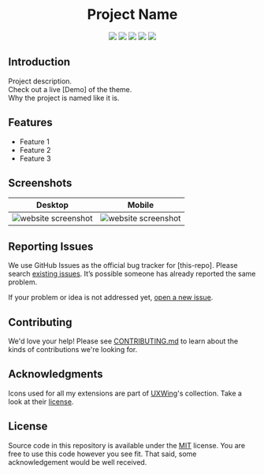<h1 align="center">Project Name
</h1>

<p align="center">
  <img src="https://img.shields.io/github/languages/code-size/semanticdata/[this-repo]" />
  <img src="https://img.shields.io/github/repo-size/semanticdata/[this-repo]" />
  <img src="https://img.shields.io/github/commit-activity/t/semanticdata/[this-repo]" />
  <img src="https://img.shields.io/github/last-commit/semanticdata/[this-repo]" />
  <img src="https://img.shields.io/website/https/semanticdata.github.io/[this-repo].svg" />
</p>

## Introduction

Project description.  
Check out a live [Demo] of the theme.  
Why the project is named like it is.

## Features

- Feature 1
- Feature 2
- Feature 3

## Screenshots

| Desktop | Mobile |
| :-----: | :----: |
| ![website screenshot](screenshots/screenshot-index-dark.png) | ![website screenshot](screenshots/screenshot-mobile.png) |

## Reporting Issues

We use GitHub Issues as the official bug tracker for [this-repo]. Please
search [existing issues](https://github.com/semanticdata/[this-repo]/issues). It’s
possible someone has already reported the same problem.

If your problem or idea is not addressed yet, [open a new issue](https://github.com/semanticdata/[this-repo]/issues/new).

## Contributing

We'd love your help! Please see [CONTRIBUTING.md](./CONTRIBUTING.md) to learn
about the kinds of contributions we're looking for.

## Acknowledgments

Icons used for all my extensions are part of <a href="https://uxwing.com/">UXWing</a>'s collection. Take a look at their <a href="https://uxwing.com/license">license</a>.

## License

Source code in this repository is available under the [MIT](LICENSE) license. You are free to use this code however you see fit. That said, some acknowledgement would be well received.
